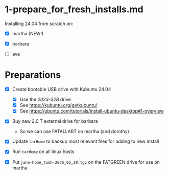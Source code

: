 
# 1-prepare_for_fresh_installs.md

Installing 24.04 from scratch on:

- [X] martha (NEW!)
- [X] barbara
- [ ] ava


# Preparations

- [X] Create bootable USB drive with Kubuntu 24.04
    - [X] Use the *2023-32B* drive
    - [X] See https://kubuntu.org/getkubuntu/
    - [X] See https://ubuntu.com/tutorials/install-ubuntu-desktop#1-overview
- [X] Buy new 2.0 T external drive for barbara
    - So we can use FATALLART on martha (and dorothy)
- [X] Update `tarHome` to backup most relevant files for adding to new install
- [X] Run `tarHome` on all linux hosts
- [X] Put `jane-home_tomh-2025_05_29.tgz` on the FATGREEN drive for use on martha

